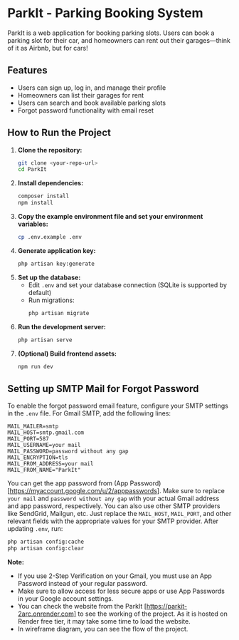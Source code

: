 # ParkIt - Parking Booking System

ParkIt is a web application for booking parking slots. Users can book a parking slot for their car, and homeowners can rent out their garages—think of it as Airbnb, but for cars!

## Features
- Users can sign up, log in, and manage their profile
- Homeowners can list their garages for rent
- Users can search and book available parking slots
- Forgot password functionality with email reset

## How to Run the Project

1. **Clone the repository:**
   ```bash
   git clone <your-repo-url>
   cd ParkIt
   ```
2. **Install dependencies:**
   ```bash
   composer install
   npm install
   ```
3. **Copy the example environment file and set your environment variables:**
   ```bash
   cp .env.example .env
   ```
4. **Generate application key:**
   ```bash
   php artisan key:generate
   ```
5. **Set up the database:**
   - Edit `.env` and set your database connection (SQLite is supported by default)
   - Run migrations:
     ```bash
     php artisan migrate
     ```
6. **Run the development server:**
   ```bash
   php artisan serve
   ```
7. **(Optional) Build frontend assets:**
   ```bash
   npm run dev
   ```

## Setting up SMTP Mail for Forgot Password

To enable the forgot password email feature, configure your SMTP settings in the `.env` file. For Gmail SMTP, add the following lines:

```
MAIL_MAILER=smtp
MAIL_HOST=smtp.gmail.com
MAIL_PORT=587
MAIL_USERNAME=your mail
MAIL_PASSWORD=password without any gap
MAIL_ENCRYPTION=tls
MAIL_FROM_ADDRESS=your mail
MAIL_FROM_NAME="ParkIt"
```

You can get the app password from (App Password)[https://myaccount.google.com/u/2/apppasswords]. Make sure to replace `your mail` and `password without any gap` with your actual Gmail address and app password, respectively.
You can also use other SMTP providers like SendGrid, Mailgun, etc. Just replace the `MAIL_HOST`, `MAIL_PORT`, and other relevant fields with the appropriate values for your SMTP provider.
After updating `.env`, run:
```bash
php artisan config:cache
php artisan config:clear
```

**Note:**
- If you use 2-Step Verification on your Gmail, you must use an App Password instead of your regular password.
- Make sure to allow access for less secure apps or use App Passwords in your Google account settings.
- You can check the website from the ParkIt [https://parkit-2arc.onrender.com] to see the working of the project. As it is hosted on Render free tier, it may take some time to load the website.
- In wireframe diagram, you can see the flow of the project.